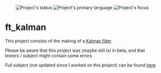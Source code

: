 <p align=center>
  <img alt="Project's status" src="https://img.shields.io/badge/Status-Stall-red">
  <img alt="Project's primary language" src="https://img.shields.io/badge/Language-Python%20(Jupyter%20Notebooks)-blue">
  <img alt="Project's focus" src="https://img.shields.io/badge/Focus-Movement%20prediction-blue">
</p>

# ft_kalman

This project consists of the making of a [Kalman filter](https://en.wikipedia.org/wiki/Kalman_filter)

Please be aware that this project was (maybe still is) in beta, and that testers / subject might contain some errors

Full subject (not updated since I worked on this project) can be found [here](docs/)
